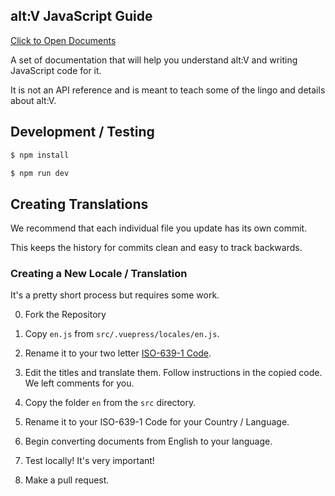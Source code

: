 ## alt:V JavaScript Guide

[Click to Open Documents](https://altv.stuyk.com/)

A set of documentation that will help you understand alt:V and writing JavaScript code for it.

It is not an API reference and is meant to teach some of the lingo and details about alt:V.

## Development / Testing

```sh
$ npm install
```

```sh
$ npm run dev
```

## Creating Translations

We recommend that each individual file you update has its own commit.

This keeps the history for commits clean and easy to track backwards.

### Creating a New Locale / Translation

It's a pretty short process but requires some work.

0. Fork the Repository

1. Copy `en.js` from `src/.vuepress/locales/en.js`.

1. Rename it to your two letter [ISO-639-1 Code](https://en.wikipedia.org/wiki/List_of_ISO_639-1_codes).

1. Edit the titles and translate them. Follow instructions in the copied code. We left comments for you.

1. Copy the folder `en` from the `src` directory.

1. Rename it to your ISO-639-1 Code for your Country / Language.

1. Begin converting documents from English to your language.

1. Test locally! It's very important!

1. Make a pull request.
